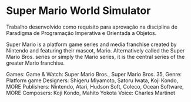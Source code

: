 # Super Mario World Simulator

Trabalho desenvolvido como requisito para aprovação na disciplina de Paradigma de Programação Imperativa e Orientada a Objetos.


Super Mario is a platform game series and media franchise created by Nintendo and featuring their mascot, Mario. Alternatively called the Super Mario Bros. series or simply the Mario series, it is the central series of the greater Mario franchise.

Games: Game & Watch: Super Mario Bros., Super Mario Bros. 35,
Genre: Platform game
Designers: Shigeru Miyamoto, Satoru Iwata, Koji Kondo, MORE
Publishers: Nintendo, Atari, Hudson Soft, Coleco, Ocean Software, MORE
Composers: Koji Kondo, Mahito Yokota
Voice: Charles Martinet
